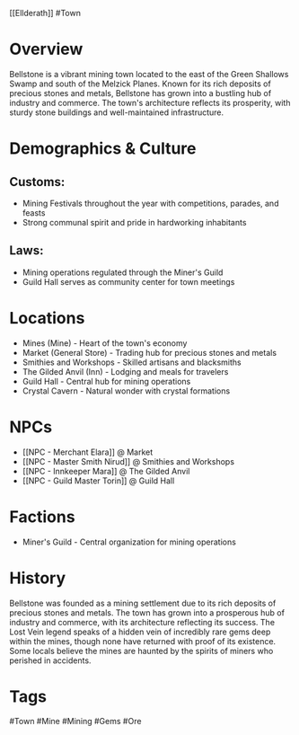[[Ellderath]] #Town

# Overview

Bellstone is a vibrant mining town located to the east of the Green Shallows Swamp and south of the Melzick Planes. Known for its rich deposits of precious stones and metals, Bellstone has grown into a bustling hub of industry and commerce. The town's architecture reflects its prosperity, with sturdy stone buildings and well-maintained infrastructure.

# Demographics & Culture

## Customs:

- Mining Festivals throughout the year with competitions, parades, and feasts
- Strong communal spirit and pride in hardworking inhabitants

## Laws:

- Mining operations regulated through the Miner's Guild
- Guild Hall serves as community center for town meetings

# Locations

- Mines (Mine) - Heart of the town's economy
- Market (General Store) - Trading hub for precious stones and metals
- Smithies and Workshops - Skilled artisans and blacksmiths
- The Gilded Anvil (Inn) - Lodging and meals for travelers
- Guild Hall - Central hub for mining operations
- Crystal Cavern - Natural wonder with crystal formations

# NPCs

- [[NPC - Merchant Elara]] @ Market
- [[NPC - Master Smith Nirud]] @ Smithies and Workshops
- [[NPC - Innkeeper Mara]] @ The Gilded Anvil
- [[NPC - Guild Master Torin]] @ Guild Hall

# Factions

- Miner's Guild - Central organization for mining operations

# History

Bellstone was founded as a mining settlement due to its rich deposits of precious stones and metals. The town has grown into a prosperous hub of industry and commerce, with its architecture reflecting its success. The Lost Vein legend speaks of a hidden vein of incredibly rare gems deep within the mines, though none have returned with proof of its existence. Some locals believe the mines are haunted by the spirits of miners who perished in accidents.

# Tags

#Town #Mine #Mining #Gems #Ore
